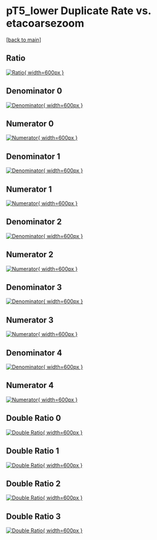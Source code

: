 # pT5_lower Duplicate Rate vs. etacoarsezoom

[[back to main](./)]



## Ratio

[![Ratio](../mtv/var/pT5_lower_duplrate_etacoarsezoom.png){ width=600px }](../mtv/var/pT5_lower_duplrate_etacoarsezoom.pdf)

## Denominator 0

[![Denominator](../mtv/den/pT5_lower_duplrate_etacoarsezoom_den0.png){ width=600px }](../mtv/den/pT5_lower_duplrate_etacoarsezoom_den0.pdf)

## Numerator 0

[![Numerator](../mtv/num/pT5_lower_duplrate_etacoarsezoom_num0.png){ width=600px }](../mtv/num/pT5_lower_duplrate_etacoarsezoom_num0.pdf)

## Denominator 1

[![Denominator](../mtv/den/pT5_lower_duplrate_etacoarsezoom_den1.png){ width=600px }](../mtv/den/pT5_lower_duplrate_etacoarsezoom_den1.pdf)

## Numerator 1

[![Numerator](../mtv/num/pT5_lower_duplrate_etacoarsezoom_num1.png){ width=600px }](../mtv/num/pT5_lower_duplrate_etacoarsezoom_num1.pdf)

## Denominator 2

[![Denominator](../mtv/den/pT5_lower_duplrate_etacoarsezoom_den2.png){ width=600px }](../mtv/den/pT5_lower_duplrate_etacoarsezoom_den2.pdf)

## Numerator 2

[![Numerator](../mtv/num/pT5_lower_duplrate_etacoarsezoom_num2.png){ width=600px }](../mtv/num/pT5_lower_duplrate_etacoarsezoom_num2.pdf)

## Denominator 3

[![Denominator](../mtv/den/pT5_lower_duplrate_etacoarsezoom_den3.png){ width=600px }](../mtv/den/pT5_lower_duplrate_etacoarsezoom_den3.pdf)

## Numerator 3

[![Numerator](../mtv/num/pT5_lower_duplrate_etacoarsezoom_num3.png){ width=600px }](../mtv/num/pT5_lower_duplrate_etacoarsezoom_num3.pdf)

## Denominator 4

[![Denominator](../mtv/den/pT5_lower_duplrate_etacoarsezoom_den4.png){ width=600px }](../mtv/den/pT5_lower_duplrate_etacoarsezoom_den4.pdf)

## Numerator 4

[![Numerator](../mtv/num/pT5_lower_duplrate_etacoarsezoom_num4.png){ width=600px }](../mtv/num/pT5_lower_duplrate_etacoarsezoom_num4.pdf)

## Double Ratio 0

[![Double Ratio](../mtv/ratio/pT5_lower_duplrate_etacoarsezoom_ratio0.png){ width=600px }](../mtv/ratio/pT5_lower_duplrate_etacoarsezoom_ratio0.pdf)

## Double Ratio 1

[![Double Ratio](../mtv/ratio/pT5_lower_duplrate_etacoarsezoom_ratio1.png){ width=600px }](../mtv/ratio/pT5_lower_duplrate_etacoarsezoom_ratio1.pdf)

## Double Ratio 2

[![Double Ratio](../mtv/ratio/pT5_lower_duplrate_etacoarsezoom_ratio2.png){ width=600px }](../mtv/ratio/pT5_lower_duplrate_etacoarsezoom_ratio2.pdf)

## Double Ratio 3

[![Double Ratio](../mtv/ratio/pT5_lower_duplrate_etacoarsezoom_ratio3.png){ width=600px }](../mtv/ratio/pT5_lower_duplrate_etacoarsezoom_ratio3.pdf)

